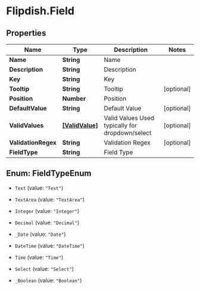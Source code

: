 # Flipdish.Field

## Properties
Name | Type | Description | Notes
------------ | ------------- | ------------- | -------------
**Name** | **String** | Name | 
**Description** | **String** | Description | 
**Key** | **String** | Key | 
**Tooltip** | **String** | Tooltip | [optional] 
**Position** | **Number** | Position | 
**DefaultValue** | **String** | Default Value | [optional] 
**ValidValues** | [**[ValidValue]**](ValidValue.md) | Valid Values  <remarks>Used typically for dropdown/select</remarks> | [optional] 
**ValidationRegex** | **String** | Validation Regex | [optional] 
**FieldType** | **String** | Field Type | 


<a name="FieldTypeEnum"></a>
## Enum: FieldTypeEnum


* `Text` (value: `"Text"`)

* `TextArea` (value: `"TextArea"`)

* `Integer` (value: `"Integer"`)

* `Decimal` (value: `"Decimal"`)

* `_Date` (value: `"Date"`)

* `DateTime` (value: `"DateTime"`)

* `Time` (value: `"Time"`)

* `Select` (value: `"Select"`)

* `_Boolean` (value: `"Boolean"`)




